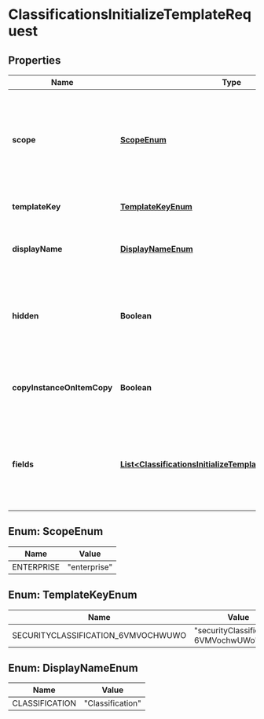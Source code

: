 

# ClassificationsInitializeTemplateRequest


## Properties

| Name | Type | Description | Notes |
|------------ | ------------- | ------------- | -------------|
|**scope** | [**ScopeEnum**](#ScopeEnum) | The scope in which to create the classifications. This should be &#x60;enterprise&#x60; or &#x60;enterprise_{id}&#x60; where &#x60;id&#x60; is the unique ID of the enterprise. |  |
|**templateKey** | [**TemplateKeyEnum**](#TemplateKeyEnum) | Defines the list of metadata templates. |  |
|**displayName** | [**DisplayNameEnum**](#DisplayNameEnum) | The name of the template as shown in web and mobile interfaces. |  |
|**hidden** | **Boolean** | Determines if the classification template is hidden or available on web and mobile devices. |  [optional] |
|**copyInstanceOnItemCopy** | **Boolean** | Determines if classifications are copied along when the file or folder is copied. |  [optional] |
|**fields** | [**List&lt;ClassificationsInitializeTemplateRequestFieldsInner&gt;**](ClassificationsInitializeTemplateRequestFieldsInner.md) | The classification template requires exactly one field, which holds all the valid classification values. |  |



## Enum: ScopeEnum

| Name | Value |
|---- | -----|
| ENTERPRISE | &quot;enterprise&quot; |



## Enum: TemplateKeyEnum

| Name | Value |
|---- | -----|
| SECURITYCLASSIFICATION_6VMVOCHWUWO | &quot;securityClassification-6VMVochwUWo&quot; |



## Enum: DisplayNameEnum

| Name | Value |
|---- | -----|
| CLASSIFICATION | &quot;Classification&quot; |



